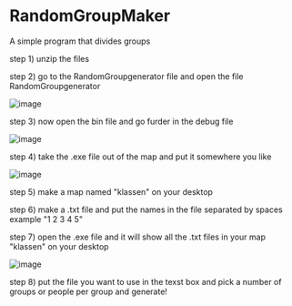 # RandomGroupMaker
A simple program that divides groups

step 1) unzip the files

step 2) go to the RandomGroupgenerator file and open the file RandomGroupgenerator

![image](https://github.com/ThomasBasyn/RandomGroupMaker/assets/160137514/aa3517c3-cd09-4abb-9afa-d9c0c855a026)

step 3) now open the bin file and go furder in the debug file

![image](https://github.com/ThomasBasyn/RandomGroupMaker/assets/160137514/7614da3d-370d-4a61-ae84-68fff18dae02)

step 4) take the .exe file out of the map and put it somewhere you like

![image](https://github.com/ThomasBasyn/RandomGroupMaker/assets/160137514/9800626b-b00d-4448-b0fd-4267285e7df5)

step 5) make a map named "klassen" on your desktop

step 6) make a .txt file and put the names in the file separated by spaces example "1 2 3 4 5"

step 7) open the .exe file and it will show all the .txt files in your map "klassen" on your desktop

![image](https://github.com/ThomasBasyn/RandomGroupMaker/assets/160137514/50a6f132-b2cb-4b88-a462-e15e627d4d74)

step 8) put the file you want to use in the texst box and pick a number of groups or people per group and generate!
